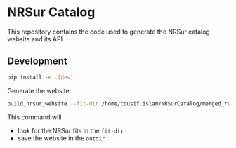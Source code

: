 # NRSur Catalog

This repository contains the code used to generate the NRSur catalog website and its API.

## Development

```bash
pip install -e .[dev]
```

Generate the website:
```bash
build_nrsur_website --fit-dir /home/tousif.islam/NRSurCatalog/merged_results --outdir ../nrsur_web
```
This command will
- look for the NRSur fits in the `fit-dir`
- save the website in the `outdir`